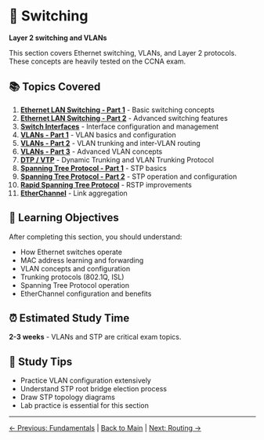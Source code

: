 # 🔀 Switching

**Layer 2 switching and VLANs**

This section covers Ethernet switching, VLANs, and Layer 2 protocols. These concepts are heavily tested on the CCNA exam.

## 📚 Topics Covered

1. **[Ethernet LAN Switching - Part 1](./Ethernet_LAN_Switching_Part1.md)** - Basic switching concepts
2. **[Ethernet LAN Switching - Part 2](./Ethernet_LAN_Switching_Part2.md)** - Advanced switching features
3. **[Switch Interfaces](./Switch_Interfaces.md)** - Interface configuration and management
4. **[VLANs - Part 1](./VLAN_Part1.md)** - VLAN basics and configuration
5. **[VLANs - Part 2](./VLAN_Part2.md)** - VLAN trunking and inter-VLAN routing
6. **[VLANs - Part 3](./VLAN_Part3.md)** - Advanced VLAN concepts
7. **[DTP / VTP](./DTP_VTP.md)** - Dynamic Trunking and VLAN Trunking Protocol
8. **[Spanning Tree Protocol - Part 1](./Spanning_Tree_Protocol_Part1.md)** - STP basics
9. **[Spanning Tree Protocol - Part 2](./Spanning_Tree_Protocol_Part2.md)** - STP operation and configuration
10. **[Rapid Spanning Tree Protocol](./Rapid_Spanning_Tree_Protocol.md)** - RSTP improvements
11. **[EtherChannel](./Etherchannel.md)** - Link aggregation

## 🎯 Learning Objectives

After completing this section, you should understand:
- How Ethernet switches operate
- MAC address learning and forwarding
- VLAN concepts and configuration
- Trunking protocols (802.1Q, ISL)
- Spanning Tree Protocol operation
- EtherChannel configuration and benefits

## ⏰ Estimated Study Time
**2-3 weeks** - VLANs and STP are critical exam topics.

## 📝 Study Tips
- Practice VLAN configuration extensively
- Understand STP root bridge election process
- Draw STP topology diagrams
- Lab practice is essential for this section

---
[← Previous: Fundamentals](../01_Fundamentals/README.md) | [Back to Main](../README.md) | [Next: Routing →](../03_Routing/README.md)

